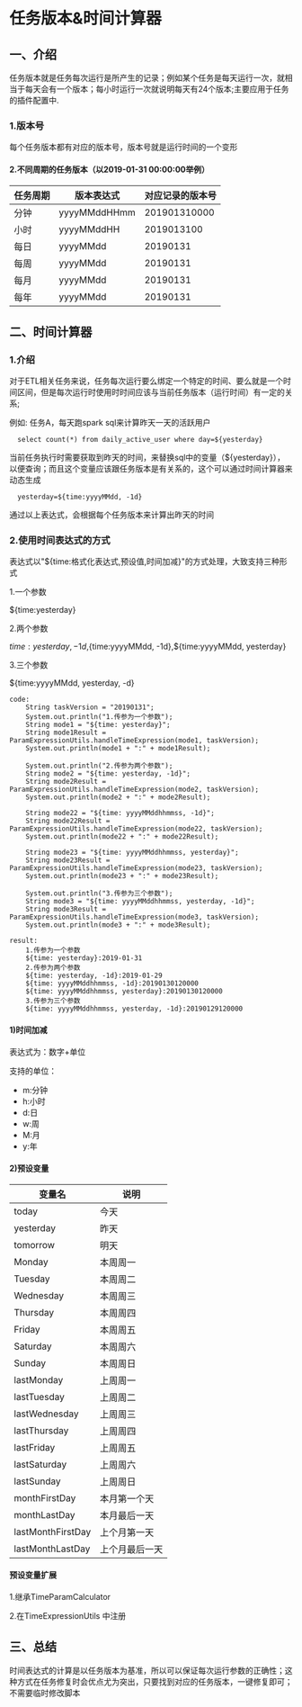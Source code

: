# 任务版本&时间计算器
## 一、介绍
任务版本就是任务每次运行是所产生的记录；例如某个任务是每天运行一次，就相当于每天会有一个版本；每小时运行一次就说明每天有24个版本;主要应用于任务的插件配置中.
### 1.版本号
每个任务版本都有对应的版本号，版本号就是运行时间的一个变形

#### 2.不同周期的任务版本（以2019-01-31 00:00:00举例）
任务周期| 版本表达式 | 对应记录的版本号
-----| ------------- | ------------
 分钟|yyyyMMddHHmm| 201901310000
 小时|yyyyMMddHH  | 2019013100
 每日|yyyyMMdd    | 20190131
 每周|yyyyMMdd    | 20190131
 每月|yyyyMMdd    | 20190131
 每年|yyyyMMdd    | 20190131

## 二、时间计算器
### 1.介绍
对于ETL相关任务来说，任务每次运行要么绑定一个特定的时间、要么就是一个时间区间，但是每次运行时使用时时间应该与当前任务版本（运行时间）有一定的关系;

例如: 任务A，每天跑spark sql来计算昨天一天的活跃用户
```
  select count(*) from daily_active_user where day=${yesterday}
```
当前任务执行时需要获取到昨天的时间，来替换sql中的变量（${yesterday}），以便查询；而且这个变量应该跟任务版本是有关系的，这个可以通过时间计算器来动态生成

```
  yesterday=${time:yyyyMMdd, -1d}
```
通过以上表达式，会根据每个任务版本来计算出昨天的时间

### 2.使用时间表达式的方式
表达式以"${time:格式化表达式,预设值,时间加减}"的方式处理，大致支持三种形式

1.一个参数

${time:yesterday}  

2.两个参数

${time:yesterday, -1d},${time:yyyyMMdd, -1d},${time:yyyyMMdd, yesterday}

3.三个参数

${time:yyyyMMdd, yesterday, -d}



```
code:
    String taskVersion = "20190131";
    System.out.println("1.传参为一个参数");
    String mode1 = "${time: yesterday}";
    String mode1Result = ParamExpressionUtils.handleTimeExpression(mode1, taskVersion);
    System.out.println(mode1 + ":" + mode1Result);
    
    System.out.println("2.传参为两个参数");
    String mode2 = "${time: yesterday, -1d}";
    String mode2Result = ParamExpressionUtils.handleTimeExpression(mode2, taskVersion);
    System.out.println(mode2 + ":" + mode2Result);
    
    String mode22 = "${time: yyyyMMddhhmmss, -1d}";
    String mode22Result = ParamExpressionUtils.handleTimeExpression(mode22, taskVersion);
    System.out.println(mode22 + ":" + mode22Result);
    
    String mode23 = "${time: yyyyMMddhhmmss, yesterday}";
    String mode23Result = ParamExpressionUtils.handleTimeExpression(mode23, taskVersion);
    System.out.println(mode23 + ":" + mode23Result);
    
    System.out.println("3.传参为三个参数");
    String mode3 = "${time: yyyyMMddhhmmss, yesterday, -1d}";
    String mode3Result = ParamExpressionUtils.handleTimeExpression(mode3, taskVersion);
    System.out.println(mode3 + ":" + mode3Result);

result: 
    1.传参为一个参数
    ${time: yesterday}:2019-01-31
    2.传参为两个参数
    ${time: yesterday, -1d}:2019-01-29
    ${time: yyyyMMddhhmmss, -1d}:20190130120000
    ${time: yyyyMMddhhmmss, yesterday}:20190130120000
    3.传参为三个参数
    ${time: yyyyMMddhhmmss, yesterday, -1d}:20190129120000
```
#### 1)时间加减
表达式为：数字+单位

支持的单位：

- m:分钟
- h:小时
- d:日
- w:周
- M:月
- y:年

#### 2)预设变量
变量名| 说明 
-----| ----
 today| 今天
 yesterday| 昨天
 tomorrow| 明天
 Monday| 本周周一
 Tuesday| 本周周二
 Wednesday| 本周周三
 Thursday| 本周周四
 Friday| 本周周五
 Saturday| 本周周六
 Sunday| 本周周日
 lastMonday| 上周周一
 lastTuesday| 上周周二
 lastWednesday| 上周周三
 lastThursday| 上周周四
 lastFriday| 上周周五
 lastSaturday| 上周周六
 lastSunday| 上周周日
 monthFirstDay| 本月第一个天
 monthLastDay| 本月最后一天
 lastMonthFirstDay| 上个月第一天
 lastMonthLastDay| 上个月最后一天
 
 #### 预设变量扩展
 
 1.继承TimeParamCalculator
 
 2.在TimeExpressionUtils 中注册

## 三、总结
时间表达式的计算是以任务版本为基准，所以可以保证每次运行参数的正确性；这种方式在任务修复时会优点尤为突出，只要找到对应的任务版本，一键修复即可；不需要临时修改脚本

